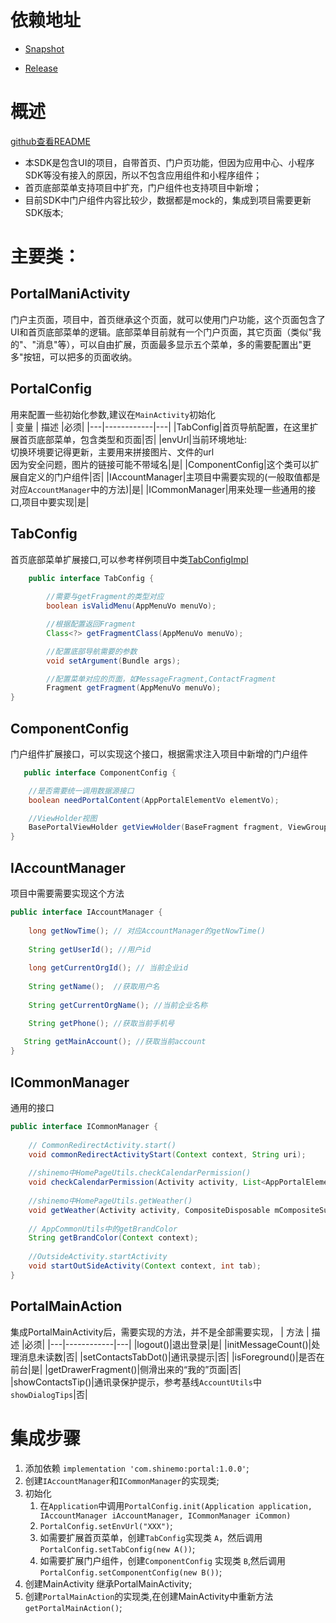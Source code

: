 # 依赖地址
- [Snapshot](http://10.0.20.190:8081/#browse/browse:android_repository_snapshot:com%2Fshinemo%2Fportal)

- [Release](http://10.0.20.190:8081/#browse/browse:android_repository:com%2Fshinemo%2Fportal)

# 概述
[github查看README](https://github.com/aileelucky/portal)
- 本SDK是包含UI的项目，自带首页、门户页功能，但因为应用中心、小程序SDK等没有接入的原因，所以不包含应用组件和小程序组件；
- 首页底部菜单支持项目中扩充，门户组件也支持项目中新增；
- 目前SDK中门户组件内容比较少，数据都是mock的，集成到项目需要更新SDK版本;


# 主要类：
## PortalManiActivity
门户主页面，项目中，首页继承这个页面，就可以使用门户功能，这个页面包含了UI和首页底部菜单的逻辑。底部菜单目前就有一个门户页面，其它页面（类似"我的"、"消息"等），可以自由扩展，页面最多显示五个菜单，多的需要配置出"更多"按钮，可以把多的页面收纳。

## PortalConfig
用来配置一些初始化参数,建议在`MainActivity`初始化  
| 变量 | 描述 |必须|
|---|------------|---|
|TabConfig|首页导航配置，在这里扩展首页底部菜单，包含类型和页面|否|
|envUrl|当前环境地址:<br>切换环境要记得更新，主要用来拼接图片、文件的url<br>因为安全问题，图片的链接可能不带域名|是|
|ComponentConfig|这个类可以扩展自定义的门户组件|否|
|IAccountManager|主项目中需要实现的(一般取值都是对应`AccountManager`中的方法)|是|
|ICommonManager|用来处理一些通用的接口,项目中要实现|是|


## TabConfig
首页底部菜单扩展接口,可以参考样例项目中类[TabConfigImpl](https://git.shinemo.com/projects/YOUBAN/repos/mdos/browse/app/src/main/java/com/example/OneMDOS/TabConfigImpl.java?at=refs%2Fheads%2Fportal)
```java
    public interface TabConfig {
    
        //需要与getFragment的类型对应
        boolean isValidMenu(AppMenuVo menuVo);

        //根据配置返回Fragment
        Class<?> getFragmentClass(AppMenuVo menuVo);

        //配置底部导航需要的参数
        void setArgument(Bundle args);

        //配置菜单对应的页面，如MessageFragment,ContactFragment
        Fragment getFragment(AppMenuVo menuVo);
}
```

## ComponentConfig
门户组件扩展接口，可以实现这个接口，根据需求注入项目中新增的门户组件
```java
   public interface ComponentConfig {

    //是否需要统一调用数据源接口
    boolean needPortalContent(AppPortalElementVo elementVo);

    //ViewHolder视图
    BasePortalViewHolder getViewHolder(BaseFragment fragment, ViewGroup parent, int elementType);
}
```


## IAccountManager
项目中需要需要实现这个方法

```java
public interface IAccountManager {
    
    long getNowTime(); // 对应AccountManager的getNowTime()
   
    String getUserId(); //用户id
   
    long getCurrentOrgId(); // 当前企业id
   
    String getName();  //获取用户名
   
    String getCurrentOrgName(); //当前企业名称

    String getPhone(); //获取当前手机号
   
   String getMainAccount(); //获取当前account
}
```
## ICommonManager
通用的接口
```java
public interface ICommonManager {
    
    // CommonRedirectActivity.start()
    void commonRedirectActivityStart(Context context, String uri); 
    
    //shinemo中HomePageUtils.checkCalendarPermission()
    void checkCalendarPermission(Activity activity, List<AppPortalElementVo> mModulelist);
       
    //shinemo中HomePageUtils.getWeather()
    void getWeather(Activity activity, CompositeDisposable mCompositeSubscription, TextView tvWeather);
    
    // AppCommonUtils中的getBrandColor
    String getBrandColor(Context context);
    
    //OutsideActivity.startActivity
    void startOutSideActivity(Context context, int tab); 
}
```

## PortalMainAction
集成PortalMainActivity后，需要实现的方法，并不是全部需要实现，
| 方法 | 描述 |必须|
|---|------------|---|
|logout()|退出登录|是|
|initMessageCount()|处理消息未读数|否|
|setContactsTabDot()|通讯录提示|否|
|isForeground()|是否在前台|是|
|getDrawerFragment()|侧滑出来的“我的”页面|否|
|showContactsTip()|通讯录保护提示，参考基线`AccountUtils`中`showDialogTips`|否|

# 集成步骤
1. 添加依赖 `implementation 'com.shinemo:portal:1.0.0'`;
2. 创建`IAccountManager`和`ICommonManager`的实现类;
3. 初始化
   1. 在`Application`中调用`PortalConfig.init(Application application, IAccountManager iAccountManager, ICommonManager iCommon)`
   2. `PortalConfig.setEnvUrl("XXX")`;
   3. 如需要扩展首页菜单，创建`TabConfig`实现类 `A`，然后调用`PortalConfig.setTabConfig(new A())`;
   4. 如需要扩展门户组件，创建`ComponentConfig` 实现类 `B`,然后调用`PortalConfig.setComponentConfig(new B())`;
4. 创建MainActivity 继承PortalMainActivity;
5. 创建`PortalMainAction`的实现类,在创建MainActivity中重新方法`getPortalMainAction()`;


